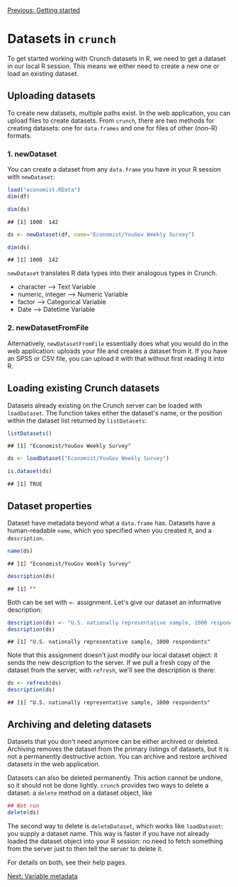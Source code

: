 <!--
%\VignetteEngine{knitr::knitr}
%\VignetteIndexEntry{Datasets: creating, loading, and manipulating}
-->

[Previous: Getting started](getting-started.html) 



# Datasets in `crunch`

To get started working with Crunch datasets in R, we need to get a dataset in our local R session. This means we either need to create a new one or load an existing dataset. 

## Uploading datasets

To create new datasets, multiple paths exist. In the web application, you can upload files to create datasets. From `crunch`, there are two methods for creating datasets: one for `data.frames` and one for files of other (non-R) formats. 

### 1. newDataset

You can create a dataset from any `data.frame` you have in your R session with `newDataset`:


```r
load("economist.RData")
dim(df)
```

```r
dim(ds)
```

```
## [1] 1000  142
```

```r
ds <- newDataset(df, name="Economist/YouGov Weekly Survey")
```

```r
dim(ds)
```

```
## [1] 1000  142
```

`newDataset` translates R data types into their analogous types in Crunch. 

* character --> Text Variable
* numeric, integer --> Numeric Variable
* factor --> Categorical Variable
* Date --> Datetime Variable

### 2. newDatasetFromFile

Alternatively, `newDatasetFromFile` essentially does what you would do in the web application: uploads your file and creates a dataset from it. If you have an SPSS or CSV file, you can upload it with that without first reading it into R.

## Loading existing Crunch datasets

Datasets already existing on the Crunch server can be loaded with `loadDataset`. The function takes either the dataset's name, or the position within the dataset list returned by `listDatasets`:


```r
listDatasets()
```
```
## [1] "Economist/YouGov Weekly Survey"
```

```r
ds <- loadDataset("Economist/YouGov Weekly Survey")
```

```r
is.dataset(ds)
```

```
## [1] TRUE
```

## Dataset properties

Dataset have metadata beyond what a `data.frame` has. Datasets have a human-readable `name`, which you specified when you created it, and a `description`.


```r
name(ds)
```

```
## [1] "Economist/YouGov Weekly Survey"
```

```r
description(ds)
```

```
## [1] ""
```

Both can be set with `<-` assignment. Let's give our dataset an informative description:


```r
description(ds) <- "U.S. nationally representative sample, 1000 respondents"
description(ds)
```
```
## [1] "U.S. nationally representative sample, 1000 respondents"
```

Note that this assignment doesn't just modify our local dataset object: it sends the new description to the server. If we pull a fresh copy of the dataset from the server, with `refresh`, we'll see the description is there:


```r
ds <- refresh(ds)
description(ds)
```
```
## [1] "U.S. nationally representative sample, 1000 respondents"
```

## Archiving and deleting datasets

Datasets that you don't need anymore can be either archived or deleted. Archiving removes the dataset from the primary listings of datasets, but it is not a permanently destructive action. You can archive and restore archived datasets in the web application.

Datasets can also be deleted permanently. This action cannot be undone, so it should not be done lightly. `crunch` provides two ways to delete a dataset: a `delete` method on a dataset object, like


```r
## Not run
delete(ds)
```

The second way to delete is `deleteDataset`, which works like `loadDataset`: you supply a dataset name. This way is faster if you have not already loaded the dataset object into your R session: no need to fetch something from the server just to then tell the server to delete it. 

For details on both, see their help pages. 

[Next: Variable metadata](variables.html) 

